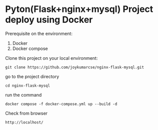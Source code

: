 # Pyton(Flask+nginx+mysql) Project deploy using Docker

Prerequisite on the environment:
1. Docker
2. Docker compose

Clone this project on your local environment:
```
git clone https://github.com/joykumarcse/nginx-flask-mysql.git
```
go to the project directory
```
cd nginx-flask-mysql
```
run the command
```
docker compose -f docker-compose.yml up --build -d
```

Check from browser
```
http://localhost/
```

